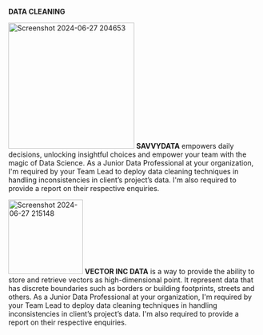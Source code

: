 **DATA CLEANING**

<img width="252" alt="Screenshot 2024-06-27 204653" src="https://github.com/halimotoye/Halimot-Data-Cleaning/assets/172057907/2090313b-824d-415e-9a4f-ad80c9e8cd61">  **SAVVYDATA** empowers daily decisions, unlocking insightful choices and empower your team with the magic of Data Science.
As a Junior Data Professional at your organization, I'm required by your Team Lead to deploy data cleaning techniques in handling inconsistencies in client’s project’s data. I'm also required to provide a report on their respective enquiries.

<img width="149" alt="Screenshot 2024-06-27 215148" src="https://github.com/halimotoye/Halimot-Data-Cleaning/assets/172057907/03c27a61-e437-48c2-882d-aedeeab1e996"> **VECTOR INC DATA** is a way to provide the ability to store and retrieve vectors as high-dimensional point. It represent data that has discrete boundaries such as borders or building footprints, streets and others.
As a Junior Data Professional at your organization, I'm required by your Team Lead to deploy data cleaning techniques in handling inconsistencies in client’s project’s data. I'm also required to provide a report on their respective enquiries.

